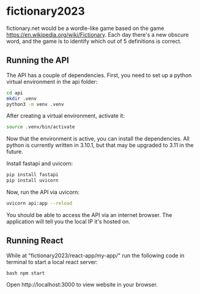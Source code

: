 # fictionary2023

fictionary.net would be a wordle-like game based on the game https://en.wikipedia.org/wiki/Fictionary.  Each day there's a new obscure word, and the game is to identify which out of 5 definitions is correct.

Running the API
---------------

The API has a couple of dependencies. First, you need to set up a python virtual environment in the api folder:

```bash
cd api
mkdir .venv
python3 -m venv .venv
```

After creating a virtual environment, activate it:

```bash
source .venv/bin/activate
```
Now that the environment is active, you can install the dependencies. All python is currently written in 3.10.1, but that may be upgraded to 3.11 in the future.

Install fastapi and uvicorn:

```bash
pip install fastapi
pip install uvicorn
```

Now, run the API via uvicorn:
```bash
uvicorn api:app --reload
```

You should be able to access the API via an internet browser. The application will tell you the local IP it's hosted on.
## Running React

While at "fictionary2023/react-app/my-app/" run the following code in terminal to start a local react server:

``bash
npm start
``

Open http://localhost:3000 to view website in your browser.
